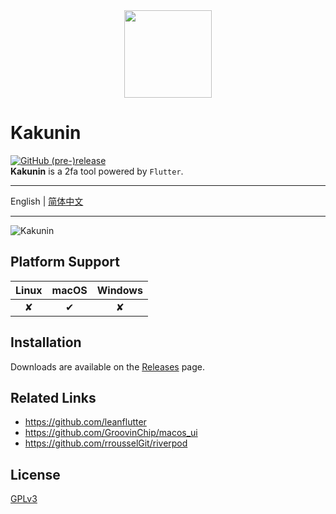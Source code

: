<p align="center" style="margin:32px 0;"> 
  <img width="140"  src="https://user-images.githubusercontent.com/25399519/213915074-9bed000c-62de-4122-9794-1360b479c833.png">
</p>

# Kakunin

[![GitHub (pre-)release](https://img.shields.io/github/v/release/zsakvo/Kakunin.svg?include_prereleases&style=flat-square)](https://github.com/zsakvo/Kakunin/releases)  
**Kakunin** is a 2fa tool powered by `Flutter`.

---

English | [简体中文](./README-ZH.md)

---

![Kakunin](https://user-images.githubusercontent.com/25399519/213915344-a7b1ca02-0124-440a-bcce-4a576f4ceba7.png)

## Platform Support

| Linux | macOS | Windows |
| :---: | :---: | :-----: |
|   ✘   |   ✔   |    ✘    |

## Installation

Downloads are available on the [Releases](https://github.com/zsakvo/Kakunin/releases/latest) page.

## Related Links

- https://github.com/leanflutter
- https://github.com/GroovinChip/macos_ui
- https://github.com/rrousselGit/riverpod

## License

[GPLv3](./LICENSE)
